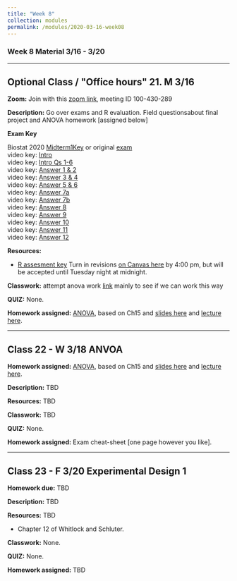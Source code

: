 ```yaml
---
title: "Week 8"
collection: modules
permalink: /modules/2020-03-16-week08
---
```


### Week 8 Material 3/16 - 3/20

---

## Optional Class / "Office hours" 21. M 3/16

**Zoom:** Join with this [zoom link](https://umn.zoom.us/j/100430289), meeting ID 100-430-289

**Description:** Go over exams and R evaluation. Field questionsabout final project and ANOVA homework [assigned below]

**Exam Key**

Biostat 2020 [Midterm1Key](https://drive.google.com/open?id=1KoGzjPZhECeVNOLIqens8FUyux9wkYQZ)   or original [exam](https://drive.google.com/open?id=10XsCSs8egzu1INVY6FLVnW_q0z7CLjFc)    
video key: [Intro](https://youtu.be/Zqmot-fKpLM)       
video key: [Intro Qs 1-6](https://youtu.be/vaFnTXLKCpg)      
video key: [Answer 1 & 2](https://youtu.be/5fr2LwqN4gU)   
video key: [Answer 3 & 4](https://youtu.be/sr7OijexYys)   
video key: [Answer 5 & 6](https://youtu.be/YtvqxPzPCeo)   
video key: [Answer 7a](https://youtu.be/n98psm4l-J0)   
video key: [Answer 7b](https://youtu.be/_aZoMr3vc2s)   
video key: [Answer 8](https://youtu.be/sgrdsEm8WC4)   
video key: [Answer 9](https://youtu.be/WiF6QVREdUw)     
video key: [Answer 10](https://youtu.be/XMLktjH1dbQ)   
video key: [Answer 11](https://youtu.be/R_Rk8jJoF0M)   
video key: [Answer 12](https://youtu.be/GPfzT2U8_Kc)      

**Resources:**

- [R assesment key](https://drive.google.com/open?id=1dilQVJww58xlWrKeSTdUliqDtYO0TvUA) Turn in revisions [on Canvas here](https://canvas.umn.edu/courses/151855/assignments/1027811) by 4:00 pm, but will be accepted until Tuesday night at midnight.

**Classwork:** attempt anova work [link](https://drive.google.com/open?id=13HKYMkKOZhOcGs6K4F_hb27hz5Gt3fEb) mainly to see if we can work this way

**QUIZ:** None.

**Homework assigned:** [ANOVA](https://docs.google.com/forms/d/e/1FAIpQLSd1s2Il7hNop_TFs4x6FNc5kdeRGttIGLJtMPhz8onPxTlqKw/viewform?usp=sf_link), based on Ch15 and [slides here](https://www.google.com/url?q=https://drive.google.com/open?id%3D1AkQQQphOh-rMzLt2LBVftfD3szfbmKj_&sa=D&ust=1583993042083000&usg=AFQjCNH-kXgkK2Xf0QiFtsvcyO6PZe1cNw) and [lecture here](https://youtu.be/fuef3mb6ibk).

---

## Class 22 - W 3/18 ANVOA

**Homework assigned:** [ANOVA](https://docs.google.com/forms/d/e/1FAIpQLSd1s2Il7hNop_TFs4x6FNc5kdeRGttIGLJtMPhz8onPxTlqKw/viewform?usp=sf_link), based on Ch15 and [slides here](https://www.google.com/url?q=https://drive.google.com/open?id%3D1AkQQQphOh-rMzLt2LBVftfD3szfbmKj_&sa=D&ust=1583993042083000&usg=AFQjCNH-kXgkK2Xf0QiFtsvcyO6PZe1cNw) and [lecture here](https://youtu.be/fuef3mb6ibk).

**Description:** TBD

**Resources:** TBD

**Classwork:** TBD

**QUIZ:** None.

**Homework assigned:** Exam cheat-sheet [one page however you like].

---

## Class 23 - F 3/20 Experimental Design 1

**Homework due:** TBD

**Description:** TBD

**Resources:** TBD

- Chapter 12 of Whitlock and Schluter.

**Classwork:** None.

**QUIZ:** None.

**Homework assigned:** TBD
